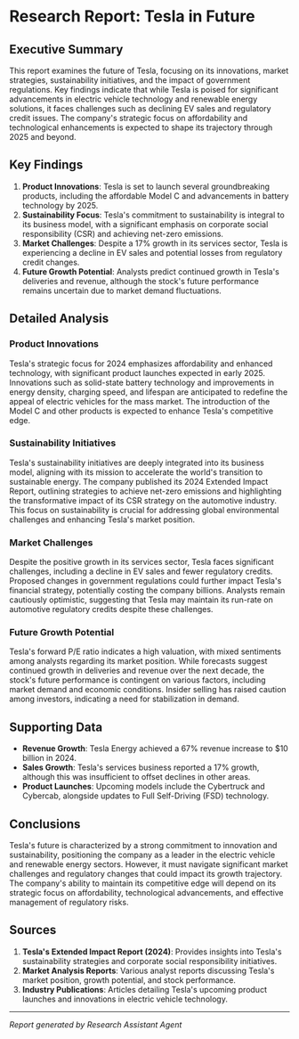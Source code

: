 # Research Report: Tesla in Future

## Executive Summary
This report examines the future of Tesla, focusing on its innovations, market strategies, sustainability initiatives, and the impact of government regulations. Key findings indicate that while Tesla is poised for significant advancements in electric vehicle technology and renewable energy solutions, it faces challenges such as declining EV sales and regulatory credit issues. The company's strategic focus on affordability and technological enhancements is expected to shape its trajectory through 2025 and beyond.

## Key Findings
1. **Product Innovations**: Tesla is set to launch several groundbreaking products, including the affordable Model C and advancements in battery technology by 2025.
2. **Sustainability Focus**: Tesla's commitment to sustainability is integral to its business model, with a significant emphasis on corporate social responsibility (CSR) and achieving net-zero emissions.
3. **Market Challenges**: Despite a 17% growth in its services sector, Tesla is experiencing a decline in EV sales and potential losses from regulatory credit changes.
4. **Future Growth Potential**: Analysts predict continued growth in Tesla's deliveries and revenue, although the stock's future performance remains uncertain due to market demand fluctuations.

## Detailed Analysis
### Product Innovations
Tesla's strategic focus for 2024 emphasizes affordability and enhanced technology, with significant product launches expected in early 2025. Innovations such as solid-state battery technology and improvements in energy density, charging speed, and lifespan are anticipated to redefine the appeal of electric vehicles for the mass market. The introduction of the Model C and other products is expected to enhance Tesla's competitive edge.

### Sustainability Initiatives
Tesla's sustainability initiatives are deeply integrated into its business model, aligning with its mission to accelerate the world's transition to sustainable energy. The company published its 2024 Extended Impact Report, outlining strategies to achieve net-zero emissions and highlighting the transformative impact of its CSR strategy on the automotive industry. This focus on sustainability is crucial for addressing global environmental challenges and enhancing Tesla's market position.

### Market Challenges
Despite the positive growth in its services sector, Tesla faces significant challenges, including a decline in EV sales and fewer regulatory credits. Proposed changes in government regulations could further impact Tesla's financial strategy, potentially costing the company billions. Analysts remain cautiously optimistic, suggesting that Tesla may maintain its run-rate on automotive regulatory credits despite these challenges.

### Future Growth Potential
Tesla's forward P/E ratio indicates a high valuation, with mixed sentiments among analysts regarding its market position. While forecasts suggest continued growth in deliveries and revenue over the next decade, the stock's future performance is contingent on various factors, including market demand and economic conditions. Insider selling has raised caution among investors, indicating a need for stabilization in demand.

## Supporting Data
- **Revenue Growth**: Tesla Energy achieved a 67% revenue increase to $10 billion in 2024.
- **Sales Growth**: Tesla's services business reported a 17% growth, although this was insufficient to offset declines in other areas.
- **Product Launches**: Upcoming models include the Cybertruck and Cybercab, alongside updates to Full Self-Driving (FSD) technology.

## Conclusions
Tesla's future is characterized by a strong commitment to innovation and sustainability, positioning the company as a leader in the electric vehicle and renewable energy sectors. However, it must navigate significant market challenges and regulatory changes that could impact its growth trajectory. The company's ability to maintain its competitive edge will depend on its strategic focus on affordability, technological advancements, and effective management of regulatory risks.

## Sources
1. **Tesla's Extended Impact Report (2024)**: Provides insights into Tesla's sustainability strategies and corporate social responsibility initiatives.
2. **Market Analysis Reports**: Various analyst reports discussing Tesla's market position, growth potential, and stock performance.
3. **Industry Publications**: Articles detailing Tesla's upcoming product launches and innovations in electric vehicle technology.

---
*Report generated by Research Assistant Agent*